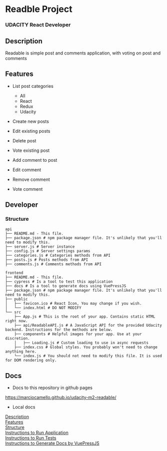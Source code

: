 # Readble Project

### UDACITY React Developer

## Description

Readable is simple post and comments application, with voting on post and comments

## Features

* List post categories

   - All <br>
   - React <br>
   - Redux <br>
   - Udacity <br>

* Create new posts

* Edit existing posts

* Delete post

* Vote existing post

* Add comment to post

* Edit comment

* Remove comment

* Vote comment

## Developer

### Structure

```
api
├── README.md - This file.
├── package.json # npm package manager file. It's unlikely that you'll need to modify this.
├── server.js # Server instance
├── config.js # Server settings params
├── categories.js # Categories methods from API
├── posts.js # Posts methods from API
├── comments.js # Comments methods from API

frontend
├── README.md - This file.
├── cypress # Is a tool to test this application
├── docs # Is a tool to generate docs using VuePressJS
├── package.json # npm package manager file. It's unlikely that you'll need to modify this.
├── public
│   ├── favicon.ico # React Icon, You may change if you wish.
│   └── index.html # DO NOT MODIFY
└── src
    ├── App.js # This is the root of your app. Contains static HTML right now.
    ├── api/ReadableAPI.js # A JavaScript API for the provided Udacity backend. Instructions for the methods are below.
    ├── components # Helpful images for your app. Use at your discretion.
    │   ├── Loading.js # Custom loading to use in async requests
    ├── index.css # Global styles. You probably won't need to change anything here.
    └── index.js # You should not need to modify this file. It is used for DOM rendering only.
```

## Docs

- Docs to this repository in github pages

https://marciocamello.github.io/udacity-m2-readable/

- Local docs

[Description](frontend/docs/home.md) <br>
[Features](frontend/docs/features.md) <br>
[Structure](frontend/docs/structure.md) <br>
[Instructions to Run Application](frontend/docs/run.md) <br>
[Instructions to Run Tests](frontend/docs/test.md) <br>
[Instructions to Generate Docs by VuePressJS](frontend/docs/docs.md)
